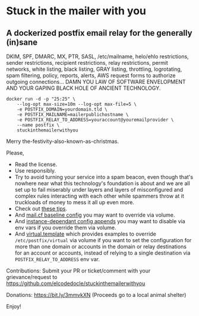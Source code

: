 Stuck in the mailer with you
============================

## A dockerized postfix email relay for the generally (in)sane

DKIM, SPF, DMARC, MX, PTR, SASL, /etc/mailname, helo/ehlo restrictions, sender restrictions, recipient restrictions, relay restrictions, permit networks, white listing, black listing, GRAY listing, throttling, logrotating, spam filtering, policy, reports, alerts, AWS request forms to authorize outgoing connections... DAMN YOU LAW OF SOFTWARE ENVELOPMENT AND YOUR GAPING BLACK HOLE OF ANCIENT TECHNOLOGY.


```
docker run -d -p "25:25" \
    --log-opt max-size=10m --log-opt max-file=5 \
    -e POSTFIX_DOMAIN=yourdomain.tld \
    -e POSTFIX_MAILNAME=mailerpublichostname \
    -e POSTFIX_RELAY_TO_ADDRESS=youraccount@youremailprovider \
    --name postfix \
    stuckinthemailerwithyou
```

Merry the-festivity-also-known-as-christmas.

Please,

 - Read the license.
 - Use responsibly. 
 - Try to avoid turning your service into a spam beacon, even though that's nowhere near what this technology's foundation is about and we are all set up to fail miserably under layers and layers of misconfigured and complex rules interacting with each other while spammers throw at it truckloads of money to mess it all up even more. 
 - Check out [these tips](postfix_safety_goals.md).
 - And [mail.cf baseline config](mail.cf) you may want to override via volume.
 - And [instance-dependant config appends](start_script.sh) you may want to disable via env vars if you override them via volume.
 - And [virtual.template](virtual.template) which provides examples to override `/etc/postfix/virtual` via volume if you want to set the configuration for more than one domain or accounts in the domain or relay destinations for an account or accounts, instead of relying to a single destination via `POSTFIX_RELAY_TO_ADDRESS` env var.

Contributions: Submit your PR or ticket/comment with your grievance/request to https://github.com/elcodedocle/stuckinthemailerwithyou

Donations: https://bit.ly/3mmvkXN (Proceeds go to a local animal shelter)

Enjoy!

